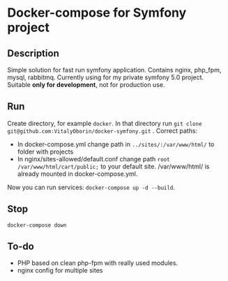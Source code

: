 # Docker-compose for Symfony project
## Description
Simple solution for fast run symfony application. Contains nginx, php_fpm, mysql, rabbitmq. 
Currently using for my private symfony 5.0 project. Suitable **only for development**, not for production use.
## Run
Create directory, for example `docker`. In that directory run `git clone git@github.com:VitalyOborin/docker-symfony.git` . Correct paths: 

* In docker-compose.yml change path in `../sites/:/var/www/html/` to folder with projects
* In nginx/sites-allowed/default.conf change path `root /var/www/html/cart/public;` to your default site. /var/www/html/ is already mounted in docker-compose.yml.
 
Now you can run services:
`docker-compose up -d --build`. 
## Stop
`docker-compose down`
## To-do
* PHP based on clean php-fpm with really used modules.
* nginx config for multiple sites